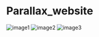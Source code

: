# Parallax_website
![image1](https://github.com/Aman8845/Parallax_website/assets/150044997/5cc97672-1e4b-4293-9016-0143c688c3c6)
![image2](https://github.com/Aman8845/Parallax_website/assets/150044997/19cbd563-832b-4f46-9f4a-752ca935f24d)
![image3](https://github.com/Aman8845/Parallax_website/assets/150044997/fda14a97-238c-4218-9a08-6513c87a7295)
